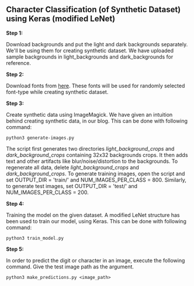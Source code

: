 ## Character Classification (of Synthetic Dataset) using Keras (modified LeNet)

**Step 1:**

Download backgrounds and put the light and dark backgrounds separately. We'll be using them for creating synthetic dataset. We have uploaded sample backgrounds in light_backgrounds and dark_backgrounds for reference. 

**Step 2:**

Download fonts from [here](https://fonts.google.com/). These fonts will be used for randomly selected font-type while creating synthetic dataset. 

**Step 3:**

Create synthetic data using ImageMagick. We have given an intuition behind creating synthetic data, in our blog. This can be done with following command:

`python3 generate-images.py` 

The script first generates two directories *light_background_crops* and *dark_background_crops* containing 32x32 backgrounds crops. It then adds text and other artifacts like blur/noise/distortion to the backgrounds. To regenerate all data, delete *light_background_crops* and *dark_background_crops*. To generate training images, open the script and set OUTPUT_DIR = 'train/' and NUM_IMAGES_PER_CLASS = 800. Similarly, to generate test images, set OUTPUT_DIR = 'test/' and NUM_IMAGES_PER_CLASS = 200. 

**Step 4:** 

Training the model on the given dataset. A modified LeNet structure has been used to train our model, using Keras. This can be done with following command:

`python3 train_model.py`

**Step 5:**

In order to predict the digit or character in an image, execute the following command. Give the test image path as the argument. 

`python3 make_predictions.py <image_path>`
